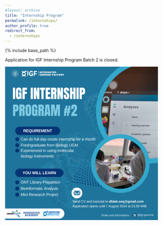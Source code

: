 ```yaml
---
#layout: archive
title: "Internship Program"
permalink: /internships/
author_profile: true
redirect_from:
  - /internships
---
```


{% include base_path %}

Application for IGF Internship Program Batch 2 is closed.

![internship2](/images/internship2.png)
